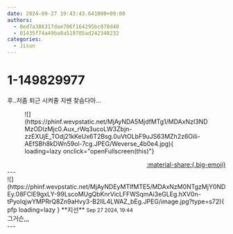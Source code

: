 ```yaml
---
date: 2024-09-27 19:43:43.641000+09:00
authors:
  - 0ed7a386317dae706f164295bc078d40
  - 01435f74a49ba8a519705ad242348232
categories:
  - Jisun
---
```


# 1-149829977

<div class="post-container" markdown="1">
<div class="content-container md-sidebar__scrollwrap" markdown="1">

후..저좀 퇴근 시켜줄 지쎈 찾슴다아...
<figure markdown="1">
![](https://phinf.wevpstatic.net/MjAyNDA5MjdfMTg1/MDAxNzI3NDMzODIzMjc0.Aux_rWq3ucoLW3Zbjn-zzEXUjE_TOdj21kKeUx6T2Bsg.0uVtOLbF9uJS63MZh2z6OiIi-AEfSBh8kDWn59ol-7cg.JPEG/Weverse_4b0e4.jpg){ loading=lazy onclick="openFullscreen(this)"}
</figure>


</div>
</div>

<div style="text-align: right;" markdown="1">
<a href="https://weverse.io/fromis9/fanpost/1-149829977" style="text-align: right;">:material-share:{.big-emoji}</a>
</div>
---

<div class="comments-container md-sidebar__scrollwrap" markdown="1">
<div class="comment" markdown="1">
<div class='id-container' markdown="1">
![](https://phinf.wevpstatic.net/MjAyNDEyMTlfMTE5/MDAxNzM0NTgzMjY0NDEy.08FClE9gxLY-99LscoMUgQbKnrVicLFFWSqmAi3eGLEg.hXV0n-tPyoIqjwYMPRrQ8Zn9aHvy3-B2llL4LWAZ_bEg.JPEG/image.jpg?type=s72){ pfp loading=lazy }
**<span class="artist">지선</span>** <small>Sep 27 2024, 19:44</small><br>
</div>
<div class='comment-body' markdown="1">
그거슨,,,
</div>
</div>
</div>
---
